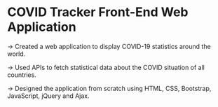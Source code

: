 # COVID Tracker Front-End Web Application  

-> Created a web application to display COVID-19 statistics around the world.  

-> Used APIs to fetch statistical data about the COVID situation of all countries.  

-> Designed the application from scratch using HTML, CSS, Bootstrap, JavaScript, jQuery and Ajax.
